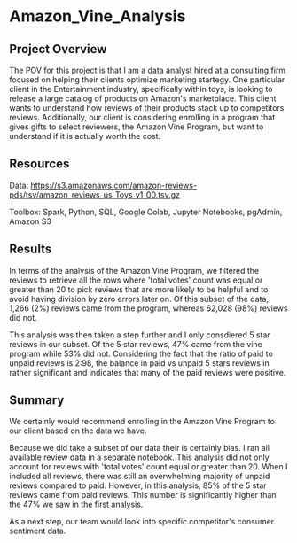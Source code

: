 # Amazon_Vine_Analysis

## Project Overview
The POV for this project is that I am a data analyst hired at a consulting firm focused on helping their clients optimize marketing startegy. One particular client in the Entertainment industry, specifically within toys, is looking to release a large catalog of products on Amazon's marketplace. This client wants to understand how reviews of their products stack up to competitors reviews. Additionally, our client is considering enrolling in a program that gives gifts to select reviewers, the Amazon Vine Program, but want to understand if it is actually worth the cost. 

## Resources
Data: https://s3.amazonaws.com/amazon-reviews-pds/tsv/amazon_reviews_us_Toys_v1_00.tsv.gz

Toolbox: Spark, Python, SQL, Google Colab, Jupyter Notebooks, pgAdmin, Amazon S3

## Results
In terms of the analysis of the Amazon Vine Program, we filtered the reviews to retrieve all the rows where 'total votes' count was equal or greater than 20 to pick reviews that are more likely to be helpful and to avoid having division by zero errors later on. Of this subset of the data, 1,266 (2%) reviews came from the program, whereas 62,028 (98%) reviews did not.

This analysis was then taken a step further and I only consdiered 5 star reviews in our subset. Of the 5 star reviews, 47% came from the vine program while 53% did not. Considering the fact that the ratio of paid to unpaid reviews is 2:98, the balance in paid vs unpaid 5 stars reviews in rather significant and indicates that many of the paid reviews were positive.

## Summary
We certainly would recommend enrolling in the Amazon Vine Program to our client based on the data we have. 

Because we did take a subset of our data their is certainly bias. I ran all available review data in a separate notebook. This analysis did not only account for reviews with 'total votes' count equal or greater than 20. When I included all reviews, there was still an overwhelming majority of unpaid reviews compared to paid. However, in this analysis, 85% of the 5 star reviews came from paid reviews. This number is significantly higher than the 47% we saw in the first analysis. 

As a next step, our team would look into specific competitor's consumer sentiment data.
